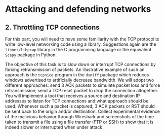 # Attacking and defending networks

## 2. Throttling TCP connections

For this part, you will need to have some familiarity with the TCP protocol to write low-level networking code using a library. Suggestions again are the `libnet/libpcap` library in the C programming language or the equivalent `Scapy` package in Python.

The objective of this task is to slow down or interrupt TCP connections by forcing retransmission of packets. An illustrative example of such an approach is the `tcpnice` program in the `dsniff` package which reduces windows advertised to artificially decrease bandwidth. We will adopt two different approaches: send 3 ACK packets to simulate packet loss and force retransmission; send a TCP reset packet to drop the connection altogether. You will implement a tool that receives a source and destination IP addresses to listen for TCP connections and what approach should be used. Whenever such a packet is captured, 3 ACK packets or RST should be sent back to the origin and/or destination.
Collect experimental evidence of the malicious behavior through Wireshark and screenshots of the time taken to transmit a file using a file transfer (FTP or SSH) to show that it is indeed slower or interrupted when under attack.
